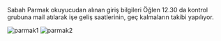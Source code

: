 
Sabah Parmak okuyucudan alınan giriş bilgileri
Öğlen 12.30 da kontrol grubuna mail atılarak işe geliş saatlerinin, geç kalmaların takibi yapılıyor.

![parmak1](https://user-images.githubusercontent.com/32420405/194231544-d9020b36-a070-442e-9ea9-54c246b21ab1.png)
![parmak2](https://user-images.githubusercontent.com/32420405/194231778-c5778582-ecad-4350-a9fe-39ef5cd59faf.png)

